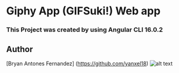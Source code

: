 # Giphy App (GIFSuki!) Web app

### This Project was created by using Angular CLI 16.0.2

## Author
[Bryan Antones Fernandez] (https://github.com/yanxel18)
![alt text](src/assets/maindisplay.gif)
